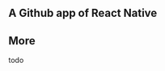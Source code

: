 <!--
 * @Description:
 * @Author: myweico
 * @LastEditors: myweico
 * @Date: 2020-05-05 23:44:19
 * @LastEditTime: 2020-05-05 23:48:41
 -->

## A Github app of React Native

## More

todo

